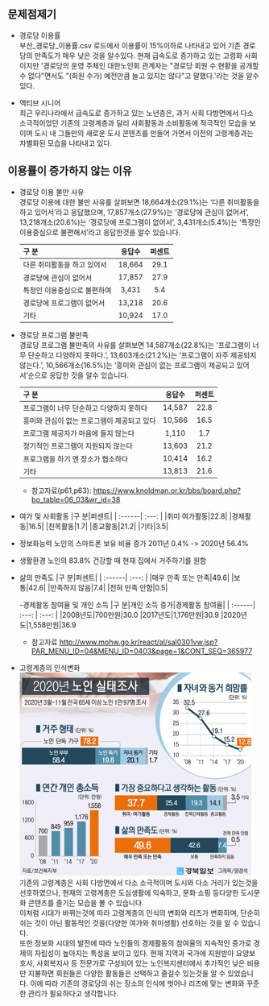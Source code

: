 ## 문제점제기
- 경로당 이용률  
부산_경로당_이용률.csv 로드에서 이용률이 15%이하로 나타내고 있어 기존 경로당의 만족도가 매우 낮은 것을 알수있다.
현재 급속도로 증가하고 있는 고령화 사회이지만 '경로당의 운영 주체인 대한노인회 관계자는 "경로당 회원 수 현황을 공개할 수 없다"면서도 "(회원 수가) 예전만큼 늘고 있지는 않다"고 말했다.'라는 것을 알수있다. 

- 액티브 시니어    
최근 우리나라에서 급속도로 증가하고 있는 노년층은, 과거 사회 다방면에서 다소 소극적이었던  기존의  고령계층과 달리 사회활동과 소비활동에 적극적인 모습을 보이며 도시 내 그들만의 새로운 도시 콘텐츠를 만들어 가면서 이전의 고령계층과는 차별화된 모습을 나타내고 있다.

## 이용률이 증가하지 않는 이유
- 경로당 이용 불만 사유   
경로당 이용에 대한 불만 사유를 살펴보면 18,664개소(29.1%)는 ‘다른 취미활동을 하고 있어서’라고 응답했으며, 17,857개소(27.9%)는 ‘경로당에 관심이 없어서’, 13,218개소(20.6%)는 ‘경로당에 프로그램이 없어서’, 3,431개소(5.4%)는 ‘특정인 이용중심으로 불편해서’라고 응답한것을 알수 있습니다. 

  |구  분|응답수|퍼센트|
  | :------| :---: | :---: |
  |다른 취미활동을 하고 있어서|18,664|29.1|
  |경로당에 관심이 없어서|17,857|27.9|
  |특정인 이용중심으로 불편하여|3,431|5.4|
  |경로당에 프로그램이 없어서|13,218|20.6|
  |기타|10,924|17.0|   

- 경로당 프로그램 불만족   
경로당 프로그램 불만족의 사유를 살펴보면 14,587개소(22.8%)는 ‘프로그램이 너무 단순하고 다양하지 못하다.’, 13,603개소(21.2%)는 ‘프로그램이 자주 제공되지 않는다.’, 10,566개소(16.5%)는 ‘흥미와 관심이 없는 프로그램이 제공되고 있어서’순으로 응답한 것을 알수 있습니다.

  |구  분|응답수|퍼센트|
  | :------| :---: | :---: |
  |프로그램이 너무 단순하고 다양하지 못하다|14,587|22.8|
  |흥미와 관심이 없는 프로그램이 제공되고 있다|10,566|16.5|
  |프로그램 제공자가 마음에 들지 않는다|1,110|1.7|
  |정기적인 프로그램이 지원되지 않는다|13,603|21.2|
  |프로그램을 하기 엔 장소가 협소하다|10,414|16.2|
  |기타|13,813|21.6|   

  * 참고자료(p61,p63): <https://www.knoldman.or.kr/bbs/board.php?bo_table=06_03&wr_id=38>

- 여가 및 사회활동 
  |구  분|퍼센트|
  | :------| :---: |
  |취미·여가활동|22.8|
  |경제활동|16.5|
  |친목활동|1.7|
  |종교활동|21.2|
  |기타|3.5|
 
 - 정보화능력
노인의 스마트폰 보유 비율 증가
2011년 0.4% -> 2020년 56.4%

- 생활환경
노인의 83.8% 건강할 때 현재 집에서 거주하기를 원함

- 삶의 만족도
  |구  분|퍼센트|
  | :------| :---: |
  |매우 만족 또는 만족|49.6|
  |보통|42.6|
  |만족하지 않음|7.4|
  |전혀 만족 안함|0.5|
  
  -경제활동 참여율 및 개인 소득
  |구  분|개인 소득 증가|경제활동 참여율|
  | :------| :---: | :---: |
  |2008년도|700만원|30.0
  |2017년도|1,176만원|30.9
  |2020년도|1,558만원|36.9
  
  * 참고자료 <http://www.mohw.go.kr/react/al/sal0301vw.jsp?PAR_MENU_ID=04&MENU_ID=0403&page=1&CONT_SEQ=365977>

 
- 고령계층의 인식변화   
![고령화사회](./고령화사회.PNG)   
기존의 고령계층은 사회 다방면에서 다소 소극적이며 도시와 다소 거리가 있는것을 선호하였으나, 현재의 고령계층은 도심생활에 익숙하고, 문화·쇼핑 등다양한 도시문화 콘텐츠를 즐기는 모습을 볼 수 있습니다.    
이처럼 시대가 바뀌는것에 따라 고령계층의 인식의 변화와 리즈가 변화하며, 단순히 쉬는 것이 아닌 활동적인 것을(다양한 여가와 취미생활) 선호하는 것을 알 수 있습니다.   
또한 정보화 시대의 발전에 따라 노인들의 경제활동의 참여율의 지속적인 증가로 경제의 자립성이 높아지는 특성을 보이고 있다.
현재 지역과 국가에 지원받아 요양보호사, 사회복지사 등 전문가로 구성되어 있는 노인복지센터에서 추가적인 낮은 비용만 지불하면 회원들은 다양한 활동들은 선택하고 즐길수 있는것을 알 수 있었습니다.
이에 따라 기존의 경로당의 쉬는 장소의 인식에 벗어나 리즈에 맞는 변화와 꾸준한 관리가 필요하다고 생각합니다.  
